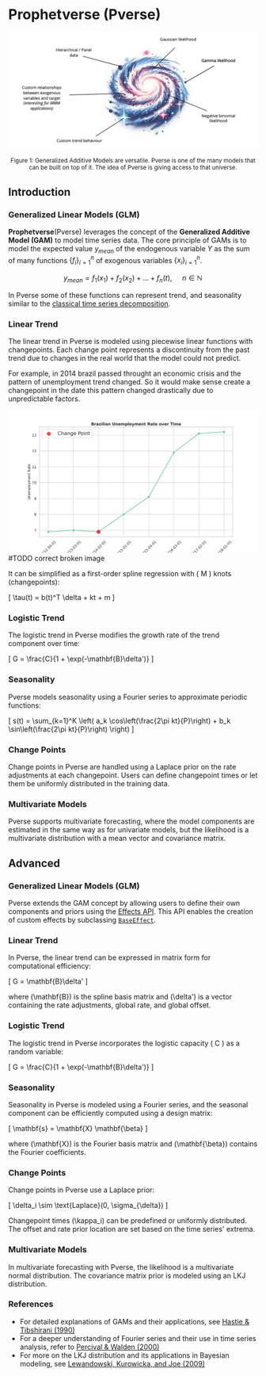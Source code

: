 # Prophetverse (Pverse)

<p align="center">
<img src="/static/prophetverse-universe.png">
</p>

<p align="center" style="font-size: smaller;">
Figure 1: Generalized Additive Models are versatile. Pverse is one of the many models that can be built on top of it.
The idea of Pverse is giving access to that universe.
</p>

## Introduction

### Generalized Linear Models (GLM)

__Prophetverse__(Pverse) leverages the concept of the __Generalized Additive Model (GAM)__ to model time series data. The core principle of GAMs is to model the expected value $y_{mean}$ of 
the endogenous variable $Y$ as the sum of many functions $\{f_i\}_{i=1}^n$ of exogenous
variables $\{x_i\}_{i=1}^n$. 

$$
y_{mean} = f_1(x_1) + f_2(x_2) + \ldots + f_n(t)\text{, }\quad n \in \mathbb{N}
$$

In Pverse some of these functions can represent  trend, and seasonality similar to the [classical time series decomposition](https://otexts.com/fpp3/decomposition.html). 

### Linear Trend

The linear trend in Pverse is modeled using piecewise linear functions with changepoints. Each change point represents a discontinuity from the past trend due to changes in the real world that the model could not predict.

For example, in 2014 brazil passed throught an economic crisis and the pattern of unemployment trend changed. So it would make sense create a changepoint in the date this pattern changed drastically due to unpredictable factors. 

![My Plot Image](src/prophetverse/examples/figs/fig_unemployment.png) #TODO correct broken image

It can be simplified as a first-order spline regression with \( M \) knots (changepoints):



\[ \tau(t) = b(t)^T \delta + kt + m \]

### Logistic Trend

The logistic trend in Pverse modifies the growth rate of the trend component over time:

\[ G = \frac{C}{1 + \exp(-\mathbf{B}\delta')} \]

### Seasonality

Pverse models seasonality using a Fourier series to approximate periodic functions:

\[ s(t) = \sum_{k=1}^K \left( a_k \cos\left(\frac{2\pi kt}{P}\right) + b_k \sin\left(\frac{2\pi kt}{P}\right) \right) \]

### Change Points

Change points in Pverse are handled using a Laplace prior on the rate adjustments at each changepoint. Users can define changepoint times or let them be uniformly distributed in the training data.

### Multivariate Models

Pverse supports multivariate forecasting, where the model components are estimated in the same way as for univariate models, but the likelihood is a multivariate distribution with a mean vector and covariance matrix.

## Advanced

### Generalized Linear Models (GLM)

Pverse extends the GAM concept by allowing users to define their own components and priors using the [Effects API](https://prophetverse.com/effects-api/). This API enables the creation of custom effects by subclassing [`BaseEffect`](https://prophetverse.com/reference/effects/).

### Linear Trend

In Pverse, the linear trend can be expressed in matrix form for computational efficiency:

\[ G = \mathbf{B}\delta' \]

where \(\mathbf{B}\) is the spline basis matrix and \(\delta'\) is a vector containing the rate adjustments, global rate, and global offset.

### Logistic Trend

The logistic trend in Pverse incorporates the logistic capacity \( C \) as a random variable:

\[ G = \frac{C}{1 + \exp(-\mathbf{B}\delta')} \]

### Seasonality

Seasonality in Pverse is modeled using a Fourier series, and the seasonal component can be efficiently computed using a design matrix:

\[ \mathbf{s} = \mathbf{X} \mathbf{\beta} \]

where \(\mathbf{X}\) is the Fourier basis matrix and \(\mathbf{\beta}\) contains the Fourier coefficients.

### Change Points

Change points in Pverse use a Laplace prior:

\[ \delta_i \sim \text{Laplace}(0, \sigma_{\delta}) \]

Changepoint times \(\kappa_i\) can be predefined or uniformly distributed. The offset and rate prior location are set based on the time series' extrema.

### Multivariate Models

In multivariate forecasting with Pverse, the likelihood is a multivariate normal distribution. The covariance matrix prior is modeled using an LKJ distribution.

### References

- For detailed explanations of GAMs and their applications, see [Hastie & Tibshirani (1990)](https://statweb.stanford.edu/~tibs/ElemStatLearn/)
- For a deeper understanding of Fourier series and their use in time series analysis, refer to [Percival & Walden (2000)](https://books.google.com/books/about/Wavelet_Methods_for_Time_Series_Analysis.html?id=v9nIoylk2gwC)
- For more on the LKJ distribution and its applications in Bayesian modeling, see [Lewandowski, Kurowicka, and Joe (2009)](https://projecteuclid.org/euclid.ba/1416240556)

